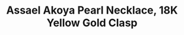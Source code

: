 ---
title: Assael Akoya Pearl Necklace, 18K Yellow Gold Clasp
description: |
  Assael’s Akoya Collection features refined, traditional designs key to any well-dressed woman’s jewelry wardrobe. Multiple lengths and pearl sizes available.
specs: |
  Akoya Cultured Pearls, 8.5 - 9.0mm. 18K Yellow Gold Clasp, length 18". Also available in 18K White Gold, with pearl sizes ranging from 6.5mm - 9.5mm. Lengths available in 16", 18", 22", 24", 32", 40", and 100."
images:
  - image_path: /uploads/assael-akoya-pearl-necklace-18k-yellow-gold-clasp.jpg
order: 2
tags:
---